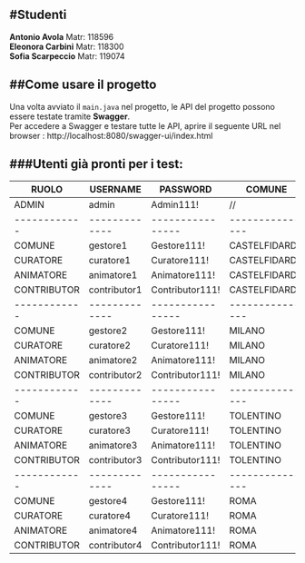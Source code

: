 #Studenti
---------------------------------------------------------
**Antonio Avola**     Matr: 118596 <br>
**Eleonora Carbini**  Matr: 118300 <br>
**Sofia Scarpeccio**  Matr: 119074  <br>

##Come usare il progetto
---------------------------------------------------------
Una volta avviato il `main.java` nel progetto,  le API del progetto possono essere testate tramite **Swagger**. <br>
Per accedere a Swagger e testare tutte le API, aprire il seguente URL nel browser :  http://localhost:8080/swagger-ui/index.html 

###Utenti già pronti per i test:
-------------------------------------------------------------
| RUOLO      | USERNAME    | PASSWORD       | COMUNE        |
|------------|-------------|----------------|---------------|
| ADMIN      | admin       | Admin111!      |    //         |
|------------|-------------|----------------|---------------|
| COMUNE     | gestore1    | Gestore111!    | CASTELFIDARDO |
| CURATORE   | curatore1   | Curatore111!   | CASTELFIDARDO |
| ANIMATORE  | animatore1  | Animatore111!  | CASTELFIDARDO |
| CONTRIBUTOR| contributor1| Contributor111!| CASTELFIDARDO |
|------------|-------------|----------------|---------------|
| COMUNE     | gestore2    | Gestore111!    | MILANO        |
| CURATORE   | curatore2   | Curatore111!   | MILANO        |
| ANIMATORE  | animatore2  | Animatore111!  | MILANO        |
| CONTRIBUTOR| contributor2| Contributor111!| MILANO        |
|------------|-------------|----------------|---------------|
| COMUNE     | gestore3    | Gestore111!    | TOLENTINO     |
| CURATORE   | curatore3   | Curatore111!   | TOLENTINO     |
| ANIMATORE  | animatore3  | Animatore111!  | TOLENTINO     |
| CONTRIBUTOR| contributor3| Contributor111!| TOLENTINO     |
|------------|-------------|----------------|---------------|
| COMUNE     | gestore4    | Gestore111!    | ROMA          |
| CURATORE   | curatore4   | Curatore111!   | ROMA          |
| ANIMATORE  | animatore4  | Animatore111!  | ROMA          |
| CONTRIBUTOR| contributor4| Contributor111!| ROMA          |


